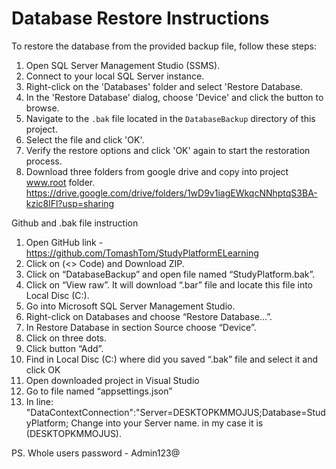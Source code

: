 ﻿# Database Restore Instructions

To restore the database from the provided backup file, follow these steps:

1. Open SQL Server Management Studio (SSMS).
2. Connect to your local SQL Server instance.
3. Right-click on the 'Databases' folder and select 'Restore Database.
4. In the 'Restore Database' dialog, choose 'Device' and click the button to browse.
5. Navigate to the `.bak` file located in the `DatabaseBackup` directory of this project.
6. Select the file and click 'OK'.
7. Verify the restore options and click 'OK' again to start the restoration process.
8.	Download three folders from google drive and copy into project www.root folder.
https://drive.google.com/drive/folders/1wD9v1iagEWkqcNNhptqS3BA-kzic8lFl?usp=sharing



Github and .bak file instruction
1.	Open GitHub link -  https://github.com/TomashTom/StudyPlatformELearning 
2.	Click on (<> Code) and Download ZIP.
3.	Click on “DatabaseBackup”  and open file named “StudyPlatform.bak”.
4.	Click on “View raw”.  It will download “.bar” file and locate this file into Local Disc (C:).
5.	Go into Microsoft SQL Server Management Studio.
6.	Right-click on Databases and choose “Restore Database…”.
7.	In Restore Database in section Source choose “Device”.
8.	Click on three dots. 
9.	Click button “Add”.
10.	Find in Local Disc (C:) where did you saved “.bak” file and select it and click OK
11.	Open downloaded project in Visual Studio
12.	Go to file named “appsettings.json”
13.	In line:
"DataContextConnection":"Server=DESKTOPKMMOJUS;Database=StudyPlatform;
Change into your Server name. in my case it is (DESKTOPKMMOJUS).


PS. Whole users password - Admin123@